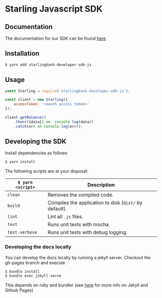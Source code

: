 # Starling Javascript SDK 

## Documentation

The documentation for our SDK can be found <a href="https://starlingbank.github.io/developer-sdk-js/">here</a>.


## Installation

```bash
$ yarn add starlingbank-developer-sdk-js
```

## Usage

```javascript
const Starling = require('starlingbank-developer-sdk-js');

const client = new Starling({
    accessToken: '<oauth access token>'
});

client.getBalance()
    .then(({data}) =>  console.log(data))
    .catch(err => console.log(err));
```

## Developing the SDK

Install dependencies as follows

```bash
$ yarn install
```

The following scripts are at your disposal:

|`$ yarn <script>` | Description |
|------------------|-----------|
|`clean`|Removes the compiled code.|
|`build`|Compiles the application to disk (`dist/` by default).|
|`lint`|Lint all `.js` files.|
|`test`|Runs unit tests with mocha.|
|`test-verbose`|Runs unit tests with debug logging.|

### Developing the docs locally

You can develop the docs locally by running a jekyll server. Checkout the gh-pages branch and execute

```bash
$ bundle install
$ bundle exec jekyll serve
```

This depends on ruby and bundler (see <a href="https://help.github.com/articles/setting-up-your-github-pages-site-locally-with-jekyll/"> here</a> for more info on Jekyll and Github Pages)

